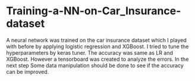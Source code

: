 # Training-a-NN-on-Car_Insurance-dataset
A neural network was trained on the car insurance dataset which I played with before by applying logistic regression and XGBoost. I tried to tune the hyperparameters by keras tuner. The accuracy was same as LR and XGBoost. However a tensorboard was created to analyze the errors. In the next step Some data manipulation should be done to see if the accuracy can be improved. 
